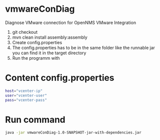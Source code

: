 vmwareConDiag
=============

Diagnose VMware connection for OpenNMS VMware Integration

1. git checkout
2. mvn clean install assembly:assembly
3. Create config.properties
4. The config.properties has to be in the same folder like the runnable jar you can find it in the target directory
5. Run the programm with 
  
Content config.properties
=========================
```bash
host="vcenter-ip"
user="vcenter-user"
pass="vcenter-pass"
```

Run command
===========
```bash
java -jar vmwareConDiag-1.0-SNAPSHOT-jar-with-dependencies.jar
```
